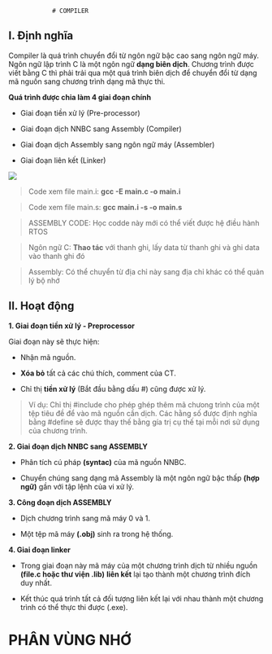                 # COMPILER

## I. Định nghĩa

Compiler là quá trình chuyển đổi từ ngôn ngữ bậc cao sang ngôn ngữ máy. Ngôn ngữ lập trình C là một ngôn ngữ **dạng biên dịch**. Chương trình được viết bằng C thì phải trải qua một quá trình biên dịch để chuyển đổi từ dạng mã nguồn sang chương trình dạng mã thực thi.

**Quá trình được chia làm 4 giai đoạn chính**

- Giai đoạn tiền xử lý (Pre-processor)

- Giai đoạn dịch NNBC sang Assembly (Compiler)

- Giai đoạn dịch Assembly sang ngôn ngữ máy (Assembler)

- Giai đoạn liên kết (Linker)

<img src = "https://tapit.vn/wp-content/uploads/2017/07/GCC_CompilationProcess.png">

>Code xem file main.i: **gcc -E main.c -o main.i**

>Code xem file main.s: **gcc main.i -s -o main.s**

>ASSEMBLY CODE: Học codde này mới có thể viết được hệ điều hành RTOS

>Ngôn ngữ C: **Thao tác** với thanh ghi, lấy data từ thanh ghi và ghi data vào thanh ghi đó

>Assembly: Có thể chuyển từ địa chỉ này sang địa chỉ khác có thể quản lý bộ nhớ


## II. Hoạt động

**1. Giai đoạn tiền xử lý - Preprocessor**

Giai đoạn này sẽ thực hiện:

- Nhận mã nguồn.

- **Xóa bỏ** tất cả các chú thích, comment của CT.

- Chỉ thị **tiền xử lý** (Bắt đầu bằng dấu #) cũng được xử lý.

> Ví dụ: Chỉ thị #include cho phép ghép thêm mã chưong trình của một tệp tiêu đề để vào mã nguồn cần dịch. Các hằng số được định nghĩa bằng #define sẽ được thay thế bằng gía trị cụ thế tại mỗi nơi sử dụng của chương trình.

**2. Giai đoạn dịch NNBC sang ASSEMBLY**

- Phân tích cú pháp **(syntac)** của mã nguồn NNBC.

- Chuyển chúng sang dạng mã Assembly là một ngôn ngữ bậc thấp **(hợp ngữ)** gần với tập lệnh của vi xử lý.

**3. Công đoạn dịch ASSEMBLY**

- Dịch chương trình sang mã máy 0 và 1.

- Một tệp mã máy **(.obj)** sinh ra trong hệ thống.

**4. Giai đoạn linker**

- Trong giai đoạn này mã máy của một chương trình dịch từ nhiều nguồn **(file.c hoặc thư viện .lib)** **liên kết** lại tạo thành một chương trình đích duy nhất.

- Kết thúc quá trình tất cả đối tượng liên kết lại với nhau thành một chương trình có thể thực thi được (.exe).


# PHÂN VÙNG NHỚ



